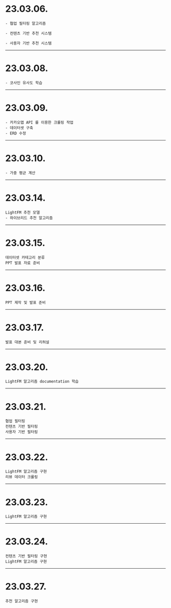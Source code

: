 # 23.03.06.

```
- 협업 필터링 알고리즘

- 컨텐츠 기반 추천 시스템

- 사용자 기반 추천 시스템
```

---

# 23.03.08.

```
- 코사인 유사도 학습
```

---

# 23.03.09.

```
- 카카오맵 API 를 이용한 크롤링 작업
- 데이터셋 구축
- ERD 수정
```

---

# 23.03.10.

```
- 가중 평균 계산
```

---

# 23.03.14.

```
LightFM 추천 모델
- 하이브리드 추천 알고리즘
```

---

# 23.03.15.

```
데이터셋 카테고리 분류
PPT 발표 자료 준비
```

---

# 23.03.16.

```
PPT 제작 및 발표 준비
```

---

# 23.03.17.

```
발표 대본 준비 및 리허설
```

---

# 23.03.20.

```
LightFM 알고리즘 documentation 학습
```

---

# 23.03.21.

```
협업 필터링
컨텐츠 기반 필터링
사용자 기반 필터링
```

---

# 23.03.22.

```
LightFM 알고리즘 구현
리뷰 데이터 크롤링
```

---

# 23.03.23.

```
LightFM 알고리즘 구현
```

---

# 23.03.24.

```
컨텐츠 기반 필터링 구현
LightFM 알고리즘 구현
```

---

# 23.03.27.

```
추천 알고리즘 구현
```
